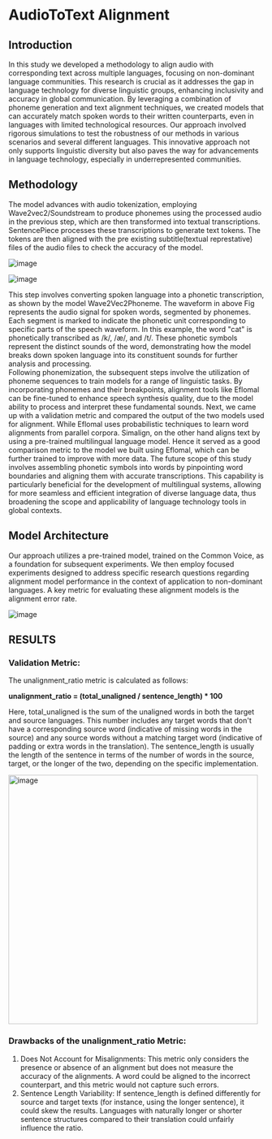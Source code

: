 # AudioToText Alignment
## Introduction
In this study we developed a methodology to align audio with corresponding text across multiple languages, focusing on non-dominant language communities. This research is crucial as it addresses the gap in language technology for diverse linguistic groups, enhancing inclusivity and accuracy in global communication. By leveraging a combination of phoneme generation and text alignment techniques, we created models that can accurately match spoken words to their written counterparts, even in languages with limited technological resources. Our approach involved rigorous simulations to test the robustness of our methods in various scenarios and several different languages. This innovative approach not only supports linguistic diversity but also paves the way for advancements in language technology, especially in underrepresented communities.

## Methodology

The model advances with audio tokenization, employing Wave2vec2/Soundstream to produce phonemes using the processed audio in the previous step, which are then transformed into textual transcriptions. SentencePiece processes these transcriptions to generate text tokens.  The tokens are then aligned with the pre existing subtitle(textual represtative) files of the audio files to check the accuracy of the model.

![image](https://github.com/Pratyusha3Purdue/AudioToText/assets/141969918/d6fd6a4d-18ff-404b-8d1e-a2ee65b2c412)






![image](https://github.com/Pratyusha3Purdue/AudioToText/assets/141969918/fba51e2e-60b2-41c5-aefb-890136e19508)

This step involves converting spoken language into a phonetic transcription, as shown by the model Wave2Vec2Phoneme. The waveform in above Fig  represents the audio signal for spoken words, segmented by phonemes. Each segment is marked to indicate the phonetic unit corresponding to specific parts of the speech waveform.
In this example, the word "cat" is phonetically transcribed as /k/, /æ/, and /t/. These phonetic symbols represent the distinct sounds of the word, demonstrating how the model breaks down spoken language into its constituent sounds for further analysis and processing.  
Following phonemization, the subsequent steps involve the utilization of phoneme sequences to train models for a range of linguistic tasks. By incorporating phonemes and their breakpoints, alignment tools like Eflomal can be fine-tuned to enhance speech synthesis quality, due to the model ability to process and interpret these fundamental sounds. Next, we came up with a validation metric and compared the output of the two models used for alignment. While Eflomal uses probabilistic techniques to learn word alignments from parallel corpora. Simalign, on the other hand aligns text by using a pre-trained multilingual language model. Hence it served as a good comparison metric to the model we built using Eflomal, which can be further trained to improve with more data. The future scope of this study involves assembling phonetic symbols into words by pinpointing word boundaries and aligning them with accurate transcriptions. This capability is particularly beneficial for the development of multilingual systems, allowing for more seamless and efficient integration of diverse language data, thus broadening the scope and applicability of language technology tools in global contexts.

       
## Model Architecture
Our approach utilizes a pre-trained model, trained on the Common Voice, as a foundation for subsequent experiments. We then employ focused experiments designed to address specific research questions regarding alignment model performance in the context of application to non-dominant languages. A key metric for evaluating these alignment models is the alignment error rate.

![image](https://github.com/Pratyusha3Purdue/AudioToText/assets/141969918/86513ed1-da33-4914-a7d9-45146cbe84d9)


## RESULTS
### Validation Metric:
The unalignment_ratio metric is calculated as follows:

**unalignment_ratio = (total_unaligned / sentence_length) * 100**

Here, total_unaligned is the sum of the unaligned words in both the target and source languages. This number includes any target words that don't have a corresponding source word (indicative of missing words in the source) and any source words without a matching target word (indicative of padding or extra words in the translation). The sentence_length is usually the length of the sentence in terms of the number of words in the source, target, or the longer of the two, depending on the specific implementation.

<img width="491" alt="image" src="https://github.com/Pratyusha3Purdue/Audio-To-Text-Alignment/assets/141969918/86362263-6b39-4812-9dda-dc4b31886884">


### Drawbacks of the unalignment_ratio Metric:
1.	Does Not Account for Misalignments: This metric only considers the presence or absence of an alignment but does not measure the accuracy of the alignments. A word could be aligned to the incorrect counterpart, and this metric would not capture such errors.
2.	Sentence Length Variability: If sentence_length is defined differently for source and target texts (for instance, using the longer sentence), it could skew the results. Languages with naturally longer or shorter sentence structures compared to their translation could unfairly influence the ratio.


